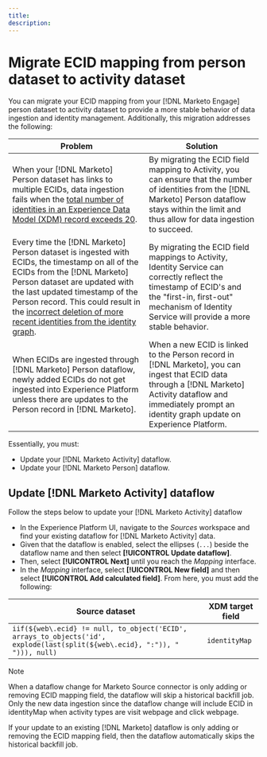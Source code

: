 ```yaml
---
title:
description: 
---
```

# Migrate ECID mapping from person dataset to activity dataset

You can migrate your ECID mapping from your [!DNL Marketo Engage] person dataset to activity dataset to provide a more stable behavior of data ingestion and identity management. Additionally, this migration addresses the following:

| Problem | Solution |
| --- | --- |
| When your [!DNL Marketo] Person dataset has links to multiple ECIDs, data ingestion fails when the [total number of identities in an Experience Data Model (XDM) record exceeds 20](../../../../identity-service/guardrails.md). | By migrating the ECID field mapping to Activity, you can ensure that the number of identities from the [!DNL Marketo] Person dataflow stays within the limit and thus allow for data ingestion to succeed. |
| Every time the [!DNL Marketo] Person dataset is ingested with ECIDs, the timestamp on all of the ECIDs from the [!DNL Marketo] Person dataset are updated with the last updated timestamp of the Person record. This could result in the [incorrect deletion of more recent identities from the identity graph](../../../../identity-service/guardrails.md#understanding-the-deletion-logic-when-an-identity-graph-at-capacity-is-updated). | By migrating the ECID field mappings to Activity, Identity Service can correctly reflect the timestamp of ECID's and the "first-in, first-out" mechanism of Identity Service will provide a more stable behavior. |
| When ECIDs are ingested through [!DNL Marketo] Person dataflow, newly added ECIDs do not get ingested into Experience Platform unless there are updates to the Person record in [!DNL Marketo]. | When a new ECID is linked to the Person record in [!DNL Marketo], you can ingest that ECID data through a [!DNL Marketo] Activity dataflow and immediately prompt an identity graph update on Experience Platform. |

Essentially, you must:

* Update your [!DNL Marketo Activity] dataflow.
* Update your [!DNL Marketo Person] dataflow.

## Update [!DNL Marketo Activity] dataflow

Follow the steps below to update your [!DNL Marketo Activity] dataflow

* In the Experience Platform UI, navigate to the *Sources* workspace and find your existing dataflow for [!DNL Marketo Activity] data.
* Given that the dataflow is enabled, select the ellipses (`...`) beside the dataflow name and then select **[!UICONTROL Update dataflow]**.
* Then, select **[!UICONTROL Next]** until you reach the *Mapping* interface.
* In the *Mapping* interface, select **[!UICONTROL New field]** and then select **[!UICONTROL Add calculated field]**. From here, you must add the following:

| Source dataset | XDM target field |
| --- | --- |
| `iif(${web\.ecid} != null, to_object('ECID', arrays_to_objects('id', explode(last(split(${web\.ecid}, ":")), " "))), null)` | `identityMap` |

>[!NOTE]
>
>When a dataflow change for Marketo Source connector is only adding or removing ECID mapping field, the dataflow will skip a historical backfill job.  Only the new data ingestion since the dataflow change will include ECID in identityMap when activity types are visit webpage and click webpage.

If your update to an existing [!DNL Marketo] dataflow is only adding or removing the ECID mapping field, then the dataflow automatically skips the historical backfill job.